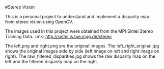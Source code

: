 #Stereo Vision

This is a personal project to understand and implement a disparity map from stereo vision using OpenCV.

The images used in this project were obtained from the MPI Sintel Stereo Training Data. Link: http://sintel.is.tue.mpg.de/stereo

The left.png and right.png are the original images. The left_right_original.jpg shows the original images side by side (left image on left and right image on right).
The raw_filtered_disparities.jpg shows the raw disparity map on the left and the filtered disparity map on the right.